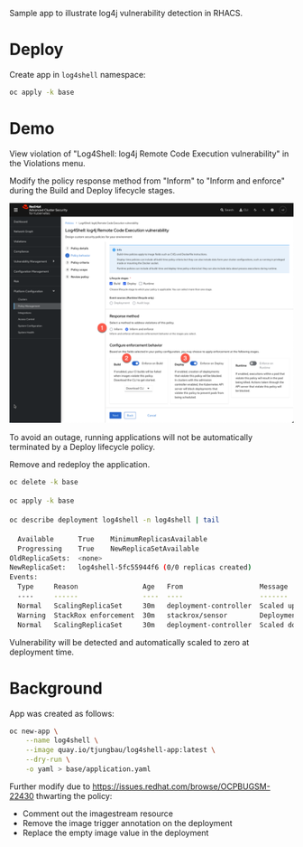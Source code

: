 
Sample app to illustrate log4j vulnerability detection in RHACS.

# Deploy

Create app in `log4shell` namespace:

```bash
oc apply -k base
```

# Demo

View violation of "Log4Shell: log4j Remote Code Execution vulnerability" in the Violations menu.

Modify the policy response method from "Inform" to "Inform and enforce" during the Build and Deploy lifecycle stages.

![acs-policy-behavior.png](acs-policy-behavior.png)

To avoid an outage, running applications will not be automatically terminated by a Deploy lifecycle policy. 

Remove and redeploy the application.

```bash
oc delete -k base

oc apply -k base

oc describe deployment log4shell -n log4shell | tail

  Available      True    MinimumReplicasAvailable
  Progressing    True    NewReplicaSetAvailable
OldReplicaSets:  <none>
NewReplicaSet:   log4shell-5fc55944f6 (0/0 replicas created)
Events:
  Type     Reason                Age   From                   Message
  ----     ------                ----  ----                   -------
  Normal   ScalingReplicaSet     30m   deployment-controller  Scaled up replica set log4shell-5fc55944f6 to 1
  Warning  StackRox enforcement  30m   stackrox/sensor        Deployment violated StackRox policy "Log4Shell: log4j Remote Code Execution vulnerability" and was scaled down
  Normal   ScalingReplicaSet     30m   deployment-controller  Scaled down replica set log4shell-5fc55944f6 to 0
```

Vulnerability will be detected and automatically scaled to zero at deployment time.


# Background

App was created as follows:

```bash
oc new-app \
    --name log4shell \
    --image quay.io/tjungbau/log4shell-app:latest \
    --dry-run \
    -o yaml > base/application.yaml
```

Further modify due to https://issues.redhat.com/browse/OCPBUGSM-22430 thwarting the policy:

* Comment out the imagestream resource
* Remove the image trigger annotation on the deployment
* Replace the empty image value in the deployment


